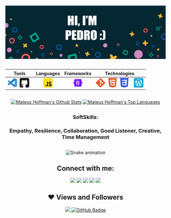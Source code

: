 [![Cbspedro's GitHub Banner](./assets/GitHubHeader.png)]()
##

<div id='lojc' align="center">

| Tools  | Languages | Frameworks  | Technologies |  
|---|---|---|---|
|<div id='lojc' align="center"><img src="https://github.com/devicons/devicon/blob/master/icons/vscode/vscode-original.svg" title="" alt="J" width="30" height="30"/>&nbsp;&nbsp;<img src="https://github.com/cbspedro/cbspedro/blob/main/assets/GitHub.svg" title="" alt="J" width="30" height="30" background-color="white"/>&nbsp;&nbsp;</div>|<div id='lojc' align="center"><img src="https://github.com/cbspedro/cbspedro/blob/main/assets/JavaScript.svg" title="" alt="J" width="30" height="30"/></div>|<div id='lojc' align="center"><img src="https://github.com/devicons/devicon/blob/master/icons/bootstrap/bootstrap-original.svg" title="" alt="J" width="30" height="30"/></div>|<div id='lojc' align="center"><img src="https://github.com/devicons/devicon/blob/master/icons/git/git-original.svg" title="" alt="J" width="30" height="30"/>&nbsp;&nbsp;<img src="https://github.com/cbspedro/cbspedro/blob/main/assets/HTML.svg" title="" alt="J" width="30" height="30"/>&nbsp;&nbsp;<img src="https://github.com/cbspedro/cbspedro/blob/main/assets/CSS.svg" title="" alt="J" width="30" height="30"/>&nbsp;&nbsp;&nbsp;&nbsp;<img src="https://github.com/cbspedro/cbspedro/blob/main/assets/WordPress.svg" title="" alt="J" width="30" height="30"/></div></div>| 

## 

<div align="center">
  <a href="https://github.com/cbspedro/github-readme-stats"><img height="165em" alt="Mateus Hoffman's Github Stats" src="https://github-readme-stats.vercel.app/api?username=cbspedro&show_icons=true&count_private=true&theme=react&hide_border=true&bg_color=0D1117" /></a>
  <a href="https://github.com/cbspedro/github-readme-stats"><img height="165em" alt="Mateus Hoffman's Top Languages" src="https://github-readme-stats.vercel.app/api/top-langs/?username=cbspedro&langs_count=8&count_private=true&layout=compact&theme=react&hide_border=true&bg_color=0D1117"/>
	</a>
</div>

##

<div>
	<h3 align="center">SoftSkills:<h3>
	<p align="center">Empathy, Resilience, Collaboration, Good Listener, Creative, Time Management<p>
</div>

##	


![Snake animation](https://github.com/cbspedro/cbspedro/dist/github-snake.svg)


## Connect with me:
<div align="center">
  <a href="https://instagram.com/cbs_pedro" target="_blank"><img src="https://img.shields.io/badge/-Instagram-%23E4405F?style=for-the-badge&logo=instagram&logoColor=white" target="_blank"></a>
 	<a href="https://www.twitch.tv/cbspedro" target="_blank"><img src="https://img.shields.io/badge/Twitch-9146FF?style=for-the-badge&logo=twitch&logoColor=white" target="_blank"></a>
 <a href="https://discord.com/channels/@me/222887126314909696" target="_blank"><img src="https://img.shields.io/badge/Discord-7289DA?style=for-the-badge&logo=discord&logoColor=white" target="_blank"></a>
  <a href = "mailto:pedrocbseverino@gmail.com"><img src="https://img.shields.io/badge/-Gmail-%23333?style=for-the-badge&logo=gmail&logoColor=white" target="_blank"></a>
  <a href="https://www.linkedin.com/in/cbspedro/" target="_blank"><img src="https://img.shields.io/badge/-LinkedIn-%230077B5?style=for-the-badge&logo=linkedin&logoColor=white" target="_blank"></a> 
</div>

## ❤ Views and Followers
<div align="center">
	<a href="https://github.com/Meghna-DAS/github-profile-views-counter">
		<img src="https://komarev.com/ghpvc/?username=cbspedro">
	</a>
	<a href="https://github.com/cbspedro?tab=followers"><img src="https://img.shields.io/github/followers/cbspedro?label=Followers&style=social" 			alt="GitHub Badge"></a>
</div> 

